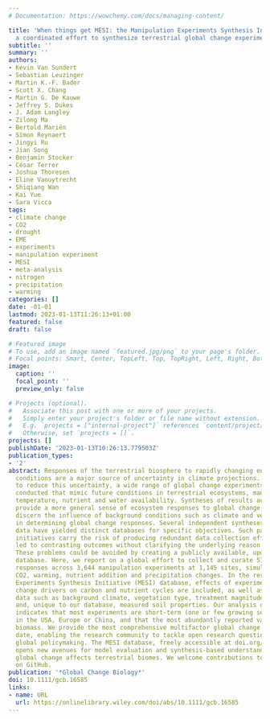 ```yaml
---
# Documentation: https://wowchemy.com/docs/managing-content/

title: 'When things get MESI: the Manipulation Experiments Synthesis Initiative –
  a coordinated effort to synthesize terrestrial global change experiments'
subtitle: ''
summary: ''
authors:
- Kevin Van Sundert
- Sebastian Leuzinger
- Martin K.-F. Bader
- Scott X. Chang
- Martin G. De Kauwe
- Jeffrey S. Dukes
- J. Adam Langley
- Zilong Ma
- Bertold Mariën
- Simon Reynaert
- Jingyi Ru
- Jian Song
- Benjamin Stocker
- César Terrer
- Joshua Thoresen
- Eline Vanuytrecht
- Shiqiang Wan
- Kai Yue
- Sara Vicca
tags:
- climate change
- CO2
- drought
- EME
- experiments
- manipulation experiment
- MESI
- meta-analysis
- nitrogen
- precipitation
- warming
categories: []
date: -01-01
lastmod: 2023-01-13T11:26:13+01:00
featured: false
draft: false

# Featured image
# To use, add an image named `featured.jpg/png` to your page's folder.
# Focal points: Smart, Center, TopLeft, Top, TopRight, Left, Right, BottomLeft, Bottom, BottomRight.
image:
  caption: ''
  focal_point: ''
  preview_only: false

# Projects (optional).
#   Associate this post with one or more of your projects.
#   Simply enter your project's folder or file name without extension.
#   E.g. `projects = ["internal-project"]` references `content/project/deep-learning/index.md`.
#   Otherwise, set `projects = []`.
projects: []
publishDate: '2023-01-13T10:26:13.779503Z'
publication_types:
- '2'
abstract: Responses of the terrestrial biosphere to rapidly changing environmental
  conditions are a major source of uncertainty in climate projections. In an effort
  to reduce this uncertainty, a wide range of global change experiments have been
  conducted that mimic future conditions in terrestrial ecosystems, manipulating CO2,
  temperature, nutrient and water availability. Syntheses of results across experiments
  provide a more general sense of ecosystem responses to global change, and help to
  discern the influence of background conditions such as climate and vegetation type
  in determining global change responses. Several independent syntheses of published
  data have yielded distinct databases for specific objectives. Such parallel, uncoordinated
  initiatives carry the risk of producing redundant data collection efforts and have
  led to contrasting outcomes without clarifying the underlying reason for divergence.
  These problems could be avoided by creating a publicly available, updatable, curated
  database. Here, we report on a global effort to collect and curate 57,089 treatment
  responses across 3,644 manipulation experiments at 1,145 sites, simulating elevated
  CO2, warming, nutrient addition and precipitation changes. In the resulting Manipulation
  Experiments Synthesis Initiative (MESI) database, effects of experimental global
  change drivers on carbon and nutrient cycles are included, as well as ancillary
  data such as background climate, vegetation type, treatment magnitude, duration,
  and, unique to our database, measured soil properties. Our analysis of the database
  indicates that most experiments are short-term (one or few growing seasons), conducted
  in the USA, Europe or China, and that the most abundantly reported variable is aboveground
  biomass. We provide the most comprehensive multifactor global change database to
  date, enabling the research community to tackle open research questions, vital to
  global policymaking. The MESI database, freely accessible at doi.org/10.5281/zenodo.7153253,
  opens new avenues for model evaluation and synthesis-based understanding of how
  global change affects terrestrial biomes. We welcome contributions to the database
  on GitHub.
publication: '*Global Change Biology*'
doi: 10.1111/gcb.16585
links:
- name: URL
  url: https://onlinelibrary.wiley.com/doi/abs/10.1111/gcb.16585
---
```

